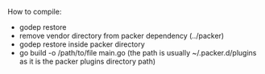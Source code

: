How to compile:

- godep restore 
- remove vendor directory from packer dependency (../packer)
- godep restore inside packer directory
- go build -o /path/to/file main.go (the path is usually ~/.packer.d/plugins as it is the packer plugins directory path)
